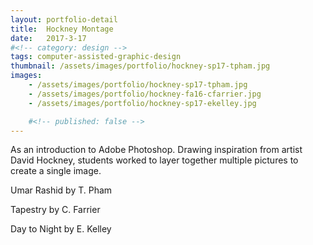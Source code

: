 ```yaml
---
layout: portfolio-detail
title:  Hockney Montage
date:   2017-3-17
#<!-- category: design -->
tags: computer-assisted-graphic-design
thumbnail: /assets/images/portfolio/hockney-sp17-tpham.jpg
images:
    - /assets/images/portfolio/hockney-sp17-tpham.jpg
    - /assets/images/portfolio/hockney-fa16-cfarrier.jpg
    - /assets/images/portfolio/hockney-sp17-ekelley.jpg

    #<!-- published: false -->
---
```


As an introduction to Adobe Photoshop. Drawing inspiration from artist David Hockney, students worked to layer together multiple pictures to create a single image.

Umar Rashid by T. Pham

Tapestry by C. Farrier

Day to Night by E. Kelley
